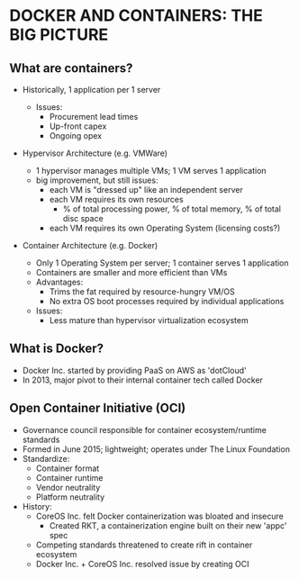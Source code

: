 DOCKER AND CONTAINERS: THE BIG PICTURE
======================================


What are containers?
--------------------

- Historically, 1 application per 1 server
  - Issues:
    - Procurement lead times
    - Up-front capex
    - Ongoing opex

- Hypervisor Architecture (e.g. VMWare)
  - 1 hypervisor manages multiple VMs; 1 VM serves 1 application
  - big improvement, but still issues:
    - each VM is "dressed up" like an independent server
    - each VM requires its own resources
      - % of total processing power, % of total memory, % of total disc space
    - each VM requires its own Operating System (licensing costs?)

- Container Architecture (e.g. Docker)
  - Only 1 Operating System per server; 1 container serves 1 application
  - Containers are smaller and more efficient than VMs
  - Advantages:
    - Trims the fat required by resource-hungry VM/OS
    - No extra OS boot processes required by individual applications
  - Issues:
    - Less mature than hypervisor virtualization ecosystem

What is Docker?
---------------

- Docker Inc. started by providing PaaS on AWS as 'dotCloud'
- In 2013, major pivot to their internal container tech called Docker

Open Container Initiative (OCI)
-------------------------------

- Governance council responsible for container ecosystem/runtime standards
- Formed in June 2015; lightweight; operates under The Linux Foundation
- Standardize:
  - Container format
  - Container runtime
  - Vendor neutrality
  - Platform neutrality
- History:
  - CoreOS Inc. felt Docker containerization was bloated and insecure
    - Created RKT, a containerization engine built on their new 'appc' spec
  - Competing standards threatened to create rift in container ecosystem
  - Docker Inc. + CoreOS Inc. resolved issue by creating OCI
